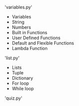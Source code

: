 'variables.py'
  - Variables
  - String
  - Numbers
  - Built in Functions
  - User Defined Functions
  - Default and Flexible Functions
  - Lambda Function

'list.py'
  - Lists
  - Tuple
  - Dictionary
  - For loop
  - While loop

'quiz.py'